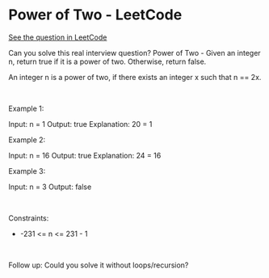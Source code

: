 # Power of Two - LeetCode
[See the question in LeetCode](https://leetcode.com/problems/power-of-two/submissions/1728775378/?envType=daily-question&envId=2025-08-09)

Can you solve this real interview question? Power of Two - Given an integer n, return true if it is a power of two. Otherwise, return false.

An integer n is a power of two, if there exists an integer x such that n == 2x.

 

Example 1:


Input: n = 1
Output: true
Explanation: 20 = 1


Example 2:


Input: n = 16
Output: true
Explanation: 24 = 16


Example 3:


Input: n = 3
Output: false


 

Constraints:

 * -231 <= n <= 231 - 1

 

Follow up: Could you solve it without loops/recursion?
